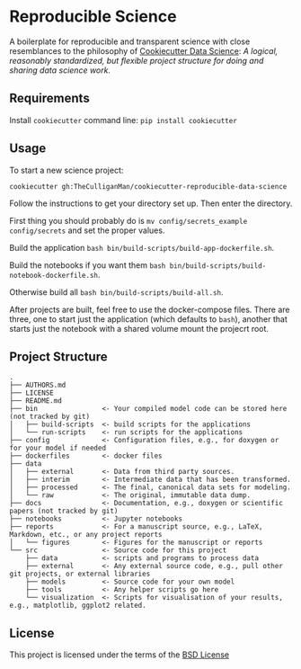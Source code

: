 Reproducible Science
====================

A boilerplate for reproducible and transparent science with close resemblances to the philosophy of [Cookiecutter Data Science](https://github.com/drivendata/cookiecutter-data-science): *A logical, reasonably standardized, but flexible project structure for doing and sharing data science work.*

Requirements
------------
Install `cookiecutter` command line: `pip install cookiecutter`    

Usage
-----
To start a new science project:

`cookiecutter gh:TheCulliganMan/cookiecutter-reproducible-data-science`

Follow the instructions to get your directory set up. Then enter the directory.

First thing you should probably do is `mv config/secrets_example config/secrets` and set the proper values.

Build the application `bash bin/build-scripts/build-app-dockerfile.sh`.

Build the notebooks if you want them `bash bin/build-scripts/build-notebook-dockerfile.sh`.

Otherwise build all `bash bin/build-scripts/build-all.sh`.

After projects are built, feel free to use the docker-compose files.  There are three, one to start just the application (which defaults to `bash`), another that starts just the notebook with a shared volume mount the projecrt root.  

Project Structure
-----------------

```
.
├── AUTHORS.md
├── LICENSE
├── README.md
├── bin                <- Your compiled model code can be stored here (not tracked by git)
│   ├── build-scripts  <- build scripts for the applications
│   └── run-scripts    <- run scripts for the applications
├── config             <- Configuration files, e.g., for doxygen or for your model if needed
├── dockerfiles        <- docker files
├── data
│   ├── external       <- Data from third party sources.
│   ├── interim        <- Intermediate data that has been transformed.
│   ├── processed      <- The final, canonical data sets for modeling.
│   └── raw            <- The original, immutable data dump.
├── docs               <- Documentation, e.g., doxygen or scientific papers (not tracked by git)
├── notebooks          <- Jupyter notebooks
├── reports            <- For a manuscript source, e.g., LaTeX, Markdown, etc., or any project reports
│   └── figures        <- Figures for the manuscript or reports
└── src                <- Source code for this project
    ├── data           <- scripts and programs to process data
    ├── external       <- Any external source code, e.g., pull other git projects, or external libraries
    ├── models         <- Source code for your own model
    ├── tools          <- Any helper scripts go here
    └── visualization  <- Scripts for visualisation of your results, e.g., matplotlib, ggplot2 related.
```

License
-------
This project is licensed under the terms of the [BSD License](/LICENSE)

